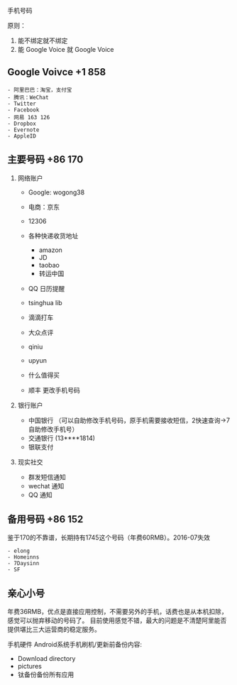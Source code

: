 手机号码

原则：
1. 能不绑定就不绑定
2. 能 Google Voice 就 Google Voice


## Google Voivce +1 858
    - 阿里巴巴：淘宝，支付宝
    - 腾讯：WeChat
    - Twitter 
    - Facebook
    - 网易 163 126
    - Dropbox
    - Evernote
    - AppleID

## 主要号码 +86 170
1. 网络账户
    - Google: wogong38
    - 电商：京东
    - 12306
    - 各种快递收货地址
        * amazon
        * JD
        * taobao
        * 转运中国

    - QQ 日历提醒
    - tsinghua lib
    - 滴滴打车
    - 大众点评
    - qiniu
    - upyun
    - 什么值得买
    - 顺丰 更改手机号码

2. 银行账户
    - 中国银行 （可以自助修改手机号码，原手机需要接收短信，2快速查询->7自助修改手机号）
    - 交通银行 (13****1814)
    - 银联支付

3. 现实社交
    - 群发短信通知
    - wechat 通知
    - QQ 通知

## 备用号码 +86 152
鉴于170的不靠谱，长期持有1745这个号码（年费60RMB）。2016-07失效

    - elong
    - Homeinns
    - 7Daysinn
    - SF

## 亲心小号
年费36RMB，优点是直接应用控制，不需要另外的手机，话费也是从本机扣除，感觉可以抛弃移动的号码了。
目前使用感觉不错，最大的问题是不清楚阿里能否提供堪比三大运营商的稳定服务。


手机硬件
Android系统手机刷机/更新前备份内容:
- Download directory
- pictures
- 钛备份备份所有应用